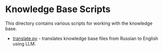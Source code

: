 # Knowledge Base Scripts

This directory contains various scripts for working with the knowledge base.

* [translate.py](translate.py) - translates knowledge base files from Russian to English using LLM.
